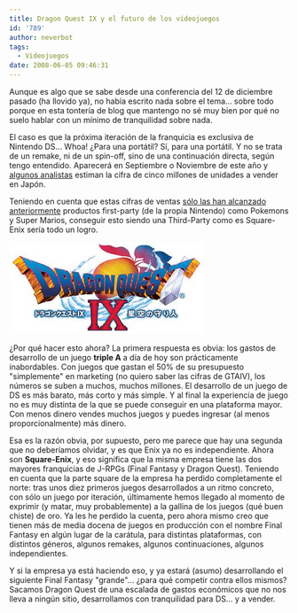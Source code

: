 ```yaml
---
title: Dragon Quest IX y el futuro de los videojuegos
id: '789'
author: neverbot
tags:
  - Videojuegos
date: 2008-06-05 09:46:31
---
```


Aunque es algo que se sabe desde una conferencia del 12 de diciembre pasado (ha llovido ya), no había escrito nada sobre el tema... sobre todo porque en esta tontería de blog que mantengo no sé muy bien por qué no suelo hablar con un mínimo de tranquilidad sobre nada.

El caso es que la próxima iteración de la franquicia es exclusiva de Nintendo DS... Whoa! ¿Para una portátil? Sí, para una portátil. Y no se trata de un remake, ni de un spin-off, sino de una continuación directa, según tengo entendido. Aparecerá en Septiembre o Noviembre de este año y [algunos analistas](http://www.bloomberg.com/apps/news?pid=email_en&refer=asia&sid=a2Dv8ZS0zIbc) estiman la cifra de cinco millones de unidades a vender en Japón.

Teniendo en cuenta que estas cifras de ventas [sólo las han alcanzado anteriormente](http://www.dsfanboy.com/2008/06/03/analyst-dragon-quest-ix-to-sell-5-million-in-japan/) productos first-party (de la propia Nintendo) como Pokemons y Super Marios, conseguir esto siendo una Third-Party como es Square-Enix sería todo un logro.

![Dragon Quest IX](./dragon-quest-ix-y-el-futuro-de-los-videojuegos/dragon_quest_ix_logo.jpg "Dragon Quest IX Logo")

¿Por qué hacer esto ahora? La primera respuesta es obvia: los gastos de desarrollo de un juego **triple A** a día de hoy son prácticamente inabordables. Con juegos que gastan el 50% de su presupuesto "simplemente" en marketing (no quiero saber las cifras de GTAIV), los números se suben a muchos, muchos millones. El desarrollo de un juego de DS es más barato, más corto y más simple. Y al final la experiencia de juego no es muy distinta de la que se puede conseguir en una plataforma mayor. Con menos dinero vendes muchos juegos y puedes ingresar (al menos proporcionalmente) más dinero.

Esa es la razón obvia, por supuesto, pero me parece que hay una segunda que no deberíamos olvidar, y es que Enix ya no es independiente. Ahora son **Square-Enix**, y eso significa que la misma empresa tiene las dos mayores franquicias de J-RPGs (Final Fantasy y Dragon Quest). Teniendo en cuenta que la parte square de la empresa ha perdido completamente el norte: tras unos diez primeros juegos desarrollados a un ritmo concreto, con sólo un juego por iteración, últimamente hemos llegado al momento de exprimir (y matar, muy probablemente) a la gallina de los juegos (qué buen chiste) de oro. Ya les he perdido la cuenta, pero ahora mismo creo que tienen más de media docena de juegos en producción con el nombre Final Fantasy en algún lugar de la carátula, para distintas plataformas, con distintos géneros, algunos remakes, algunos continuaciones, algunos independientes.

Y si la empresa ya está haciendo eso, y ya estará (asumo) desarrollando el siguiente Final Fantasy "grande"... ¿para qué competir contra ellos mismos? Sacamos Dragon Quest de una escalada de gastos económicos que no nos lleva a ningún sitio, desarrollamos con tranquilidad para DS... y a vender.
